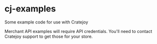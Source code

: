 # cj-examples
Some example code for use with Cratejoy

Merchant API examples will require API credentials. You'll need to contact Cratejoy support to get those for your store.
